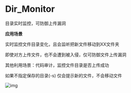 # Dir_Monitor
目录实时监控，可防御上传漏洞  

**应用场景**  

实时监控文件目录变化，且会监听把新文件移动到XX文件夹  

即使对方上传文件，也不会遭到被入侵，仅可防御文件上传漏洞  

其他利用场景：代码审计，监控文件目录是否上传成功  

如果不指定保存的目录(-s) 仅会提示新的文件，不会移动文件  

![img](https://github.com/hackxc/Dir_Monitor/blob/master/demo.png)  
